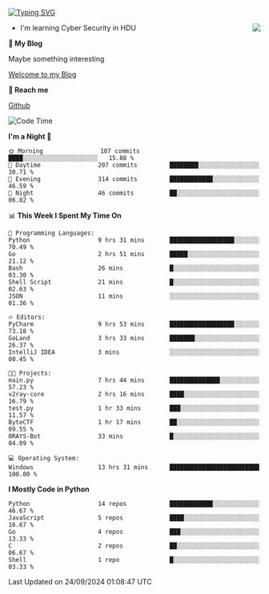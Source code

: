 [![Typing SVG](https://readme-typing-svg.herokuapp.com?font=Fira+Code&pause=1000&random=false&width=450&height=60&lines=Hello+%F0%9F%91%8B%F0%9F%8F%BB;I'm+JBNRZ)](https://git.io/typing-svg)

<a href="#">
  <img align="right" src="https://github-readme-stats.vercel.app/api?username=JBNRZ&show_icons=true&bg_color=15,f2f7fd,E0EAFC" />
</a>

- I'm learning Cyber Security in HDU

 **🌱 My Blog**

Maybe something interesting

[Welcome to my Blog](https://jbnrz.com.cn/)

 **💬 Reach me** 

[Github](https://github.com/JBNRZ)


<!--START_SECTION:waka-->
![Code Time](http://img.shields.io/badge/Code%20Time-675%20hrs%2012%20mins-blue)

**I'm a Night 🦉** 

```text
🌞 Morning                107 commits         ████░░░░░░░░░░░░░░░░░░░░░   15.88 % 
🌆 Daytime                207 commits         ████████░░░░░░░░░░░░░░░░░   30.71 % 
🌃 Evening                314 commits         ████████████░░░░░░░░░░░░░   46.59 % 
🌙 Night                  46 commits          ██░░░░░░░░░░░░░░░░░░░░░░░   06.82 % 
```


📊 **This Week I Spent My Time On** 

```text
💬 Programming Languages: 
Python                   9 hrs 31 mins       ██████████████████░░░░░░░   70.49 % 
Go                       2 hrs 51 mins       █████░░░░░░░░░░░░░░░░░░░░   21.12 % 
Bash                     26 mins             █░░░░░░░░░░░░░░░░░░░░░░░░   03.30 % 
Shell Script             21 mins             █░░░░░░░░░░░░░░░░░░░░░░░░   02.63 % 
JSON                     11 mins             ░░░░░░░░░░░░░░░░░░░░░░░░░   01.36 % 

🔥 Editors: 
PyCharm                  9 hrs 53 mins       ██████████████████░░░░░░░   73.18 % 
GoLand                   3 hrs 33 mins       ███████░░░░░░░░░░░░░░░░░░   26.37 % 
IntelliJ IDEA            3 mins              ░░░░░░░░░░░░░░░░░░░░░░░░░   00.45 % 

🐱‍💻 Projects: 
main.py                  7 hrs 44 mins       ██████████████░░░░░░░░░░░   57.23 % 
v2ray-core               2 hrs 16 mins       ████░░░░░░░░░░░░░░░░░░░░░   16.79 % 
test.py                  1 hr 33 mins        ███░░░░░░░░░░░░░░░░░░░░░░   11.57 % 
ByteCTF                  1 hr 17 mins        ██░░░░░░░░░░░░░░░░░░░░░░░   09.55 % 
0RAYS-Bot                33 mins             █░░░░░░░░░░░░░░░░░░░░░░░░   04.09 % 

💻 Operating System: 
Windows                  13 hrs 31 mins      █████████████████████████   100.00 % 
```

**I Mostly Code in Python** 

```text
Python                   14 repos            ████████████░░░░░░░░░░░░░   46.67 % 
JavaScript               5 repos             ████░░░░░░░░░░░░░░░░░░░░░   16.67 % 
Go                       4 repos             ███░░░░░░░░░░░░░░░░░░░░░░   13.33 % 
C                        2 repos             ██░░░░░░░░░░░░░░░░░░░░░░░   06.67 % 
Shell                    1 repo              █░░░░░░░░░░░░░░░░░░░░░░░░   03.33 % 
```




 Last Updated on 24/09/2024 01:08:47 UTC
<!--END_SECTION:waka-->
